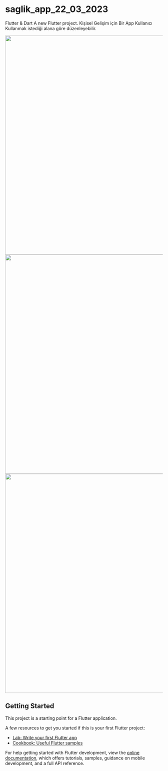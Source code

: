 #  saglik_app_22_03_2023
Flutter & Dart
A new Flutter project.
Kişisel Gelişim için Bir App Kullanıcı 
Kullanmak istediği alana göre düzenleyebilir. 
    
   
<img src="https://user-images.githubusercontent.com/95686166/227045499-69d59422-8471-481f-ba99-779e2b7ead68.png" with="350" height="700">
<img src="https://user-images.githubusercontent.com/95686166/227045509-498d88ed-ee1e-4a0e-a2ec-be6a85b1e2ea.png" with="350" height="700">
<img src="https://user-images.githubusercontent.com/95686166/227045516-97a6b514-01e3-4b81-9536-8f7a68ad46ae.png" with="350" height="700">

## Getting Started

This project is a starting point for a Flutter application.

A few resources to get you started if this is your first Flutter project:

- [Lab: Write your first Flutter app](https://docs.flutter.dev/get-started/codelab)
- [Cookbook: Useful Flutter samples](https://docs.flutter.dev/cookbook)

For help getting started with Flutter development, view the
[online documentation](https://docs.flutter.dev/), which offers tutorials,
samples, guidance on mobile development, and a full API reference.
